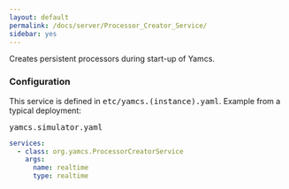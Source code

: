 ```yaml
---
layout: default
permalink: /docs/server/Processor_Creator_Service/
sidebar: yes
---
```


Creates persistent processors during start-up of Yamcs.

### Configuration

This service is defined in <tt>etc/yamcs.(instance).yaml</tt>. Example from a typical deployment:

<pre class="r header">yamcs.simulator.yaml</pre>
```yaml
services:
  - class: org.yamcs.ProcessorCreatorService
    args:
      name: realtime
      type: realtime
```
